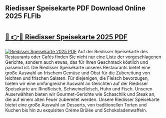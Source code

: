 ## Riedisser Speisekarte PDF Download Online 2025 FLFlb

# <h2><a href="http://gcebow9.nevu.top/?p=Riedisser+Speisekarte">🔗 👉🔴 Riedisser Speisekarte 2025 PDF</a></h2>

[![Riedisser Speisekarte 2025 PDF](https://i.imgur.com/dBaPXMq.png)](http://gcebow9.nevu.top/?p=Riedisser+Speisekarte)
Auf der Riedisser Speisekarte des Restaurants oder Cafés finden Sie nicht nur eine Liste der vorgeschlagenen Gerichte, sondern auch etwas, das für Ihren Geschmack köstlich und passend ist. Die Riedisser Speisekarte unseres Restaurants bietet eine große Auswahl an frischem Gemüse und Obst für die Zubereitung von leichten und frischen Salaten. Für diejenigen, die Fleisch bevorzugen, bieten wir eine umfangreiche Auswahl an Gerichten auf der Riedisser Speisekarte an: Rindfleisch, Schweinefleisch, Huhn und Fisch. Unseren Auserwählten bieten wir Gourmet-Gerichte wie Schaschlik und Steak an, die auf einem alten Feuer zubereitet werden. Unsere Riedisser Speisekarte bietet eine große Auswahl an Desserts, von traditionellen Torten und Kuchen bis hin zu exquisiten Crème Brûlée und Schokoladenwaffeln.
